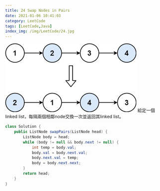 ```yaml
---
title: 24 Swap Nodes in Pairs 
date: 2021-01-06 10:41:03 
category: LeetCode 
tags: [LeetCode,Java]
index_img: /img/LeetCode/24.jpg
---
```

![](/seawaterfoods/img/LeetCode/24.jpg)
給定一個 linked list，每隔兩個相鄰node交換一次並返回其linked list。
<!-- more -->

```java
class Solution {
    public ListNode swapPairs(ListNode head) {
        ListNode body = head;
        while (body != null && body.next != null) {
            int temp = body.val;
            body.val = body.next.val;
            body.next.val = temp;
            body = body.next.next;
        }
        return head;
    }
}
```
